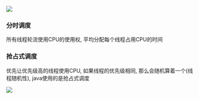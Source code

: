 

![](https://pic.superbed.cn/item/5e0858b876085c32893cd51a.jpg)

### 分时调度

所有线程轮流使用CPU的使用权, 平均分配每个线程占用CPU的时间

### 抢占式调度

优先让优先级高的线程使用CPU, 如果线程的优先级相同, 那么会随机算着一个(线程随机性), java使用的是抢占式调度



![](https://pic.superbed.cn/item/5dc226498e0e2e3ee925c026.jpg)

